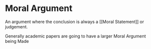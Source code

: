 # Moral Argument
An argument where the conclusion is always a [[Moral Statement]] or judgement.

Generally academic papers are going to have a larger Moral Argument being Made